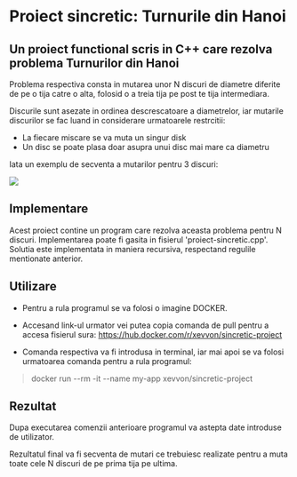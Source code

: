 # Proiect sincretic: Turnurile din Hanoi

## Un proiect functional scris in C++ care rezolva problema Turnurilor din Hanoi

Problema respectiva consta in mutarea unor N discuri de diametre diferite de pe o tija catre o alta, folosid o a treia tija pe post te tija intermediara.

Discurile sunt asezate in ordinea descrescatoare a diametrelor, iar mutarile discurilor se fac luand in considerare urmatoarele restrcitii:

- La fiecare miscare se va muta un singur disk
- Un disc se poate plasa doar asupra unui disc mai mare ca diametru

Iata un exemplu de secventa a mutarilor pentru 3 discuri:

<img src=https://media.geeksforgeeks.org/wp-content/uploads/tower-of-hanoi.png>

## Implementare

Acest proiect contine un program care rezolva aceasta problema pentru N discuri. Implementarea poate fi gasita in fisierul 'proiect-sincretic.cpp'. Solutia este implementata in maniera recursiva, respectand regulile mentionate anterior.

## Utilizare

- Pentru a rula programul se va folosi o imagine DOCKER.

- Accesand link-ul urmator vei putea copia comanda de pull pentru a accesa fisierul sura:
  https://hub.docker.com/r/xevvon/sincretic-project

- Comanda respectiva va fi introdusa in terminal, iar mai apoi se va folosi urmatoarea comanda pentru a rula programul:

> docker run --rm -it --name my-app xevvon/sincretic-project

## Rezultat

Dupa executarea comenzii anterioare programul va astepta date introduse de utilizator.

Rezultatul final va fi secventa de mutari ce trebuiesc realizate pentru a muta toate cele N discuri de pe prima tija pe ultima.
